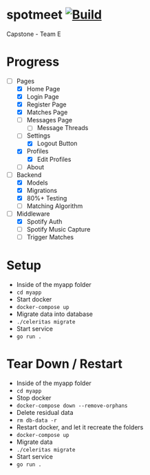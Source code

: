 # spotmeet    [![Build](https://github.com/Aethedigm/spotmeet/actions/workflows/go.yml/badge.svg)](https://github.com/Aethedigm/spotmeet/actions/workflows/go.yml)
Capstone - Team E

# Progress
- [ ] Pages
  - [X]  Home Page
  - [X] Login Page
  - [X] Register Page
  - [X] Matches Page
  - [ ] Messages Page
    - [ ] Message Threads
  - [ ] Settings
    - [X] Logout Button
  - [X] Profiles
    - [X] Edit Profiles
  - [ ] About
- [ ] Backend
  - [X] Models
  - [X] Migrations
  - [X] 80%+ Testing
  - [ ] Matching Algorithm
- [ ] Middleware
  - [X] Spotify Auth
  - [ ] Spotify Music Capture
  - [ ] Trigger Matches

# Setup
- Inside of the myapp folder
- `cd myapp`
- Start docker
- `docker-compose up`
- Migrate data into database
- `./celeritas migrate`
- Start service
- `go run .`

# Tear Down / Restart
- Inside of the myapp folder
- `cd myapp`
- Stop docker
- `docker-compose down --remove-orphans`
- Delete residual data
- `rm db-data -r`
- Restart docker, and let it recreate the folders
- `docker-compose up`
- Migrate data
- `./celeritas migrate`
- Start service
- `go run .`
